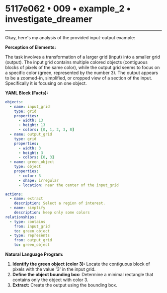 # 5117e062 • 009 • example_2 • investigate_dreamer

---
Okay, here's my analysis of the provided input-output example:

**Perception of Elements:**

The task involves a transformation of a larger grid (input) into a smaller grid (output). The input grid contains multiple colored objects (contiguous blocks of pixels of the same color), while the output grid seems to focus on a specific color (green, represented by the number 3). The output appears to be a zoomed-in, simplified, or cropped view of a section of the input. Specifically it is focusing on one object.

**YAML Block (Facts):**



```yaml
objects:
  - name: input_grid
    type: grid
    properties:
      - width: 13
      - height: 13
      - colors: [0, 1, 2, 3, 8]
  - name: output_grid
    type: grid
    properties:
      - width: 3
      - height: 3
      - colors: [0, 3]
  - name: green_object
    type: object
    properties:
      - color: 3
      - shape: irregular
      - location: near the center of the input_grid

actions:
  - name: extract
    description: Select a region of interest.
  - name: simplify
    description: keep only some colors
relationships:
  - type: contains
    from: input_grid
    to: green_object
  - type: represents
    from: output_grid
    to: green_object

```



**Natural Language Program:**

1.  **Identify the green object (color 3):** Locate the contiguous block of pixels with the value '3' in the input grid.
2.  **Define the object bounding box:**  Determine a minimal rectangle that contains only the object with color 3.
3.  **Extract:** Create the output using the bounding box.


